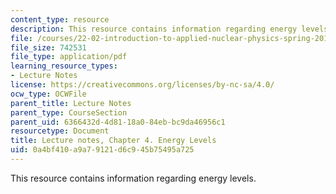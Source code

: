 ```yaml
---
content_type: resource
description: This resource contains information regarding energy levels.
file: /courses/22-02-introduction-to-applied-nuclear-physics-spring-2012/0a4bf410a9a79121d6c945b75495a725_MIT22_02S12_lec_ch4.pdf
file_size: 742531
file_type: application/pdf
learning_resource_types:
- Lecture Notes
license: https://creativecommons.org/licenses/by-nc-sa/4.0/
ocw_type: OCWFile
parent_title: Lecture Notes
parent_type: CourseSection
parent_uid: 6366432d-4d81-18a0-84eb-bc9da46956c1
resourcetype: Document
title: Lecture notes, Chapter 4. Energy Levels
uid: 0a4bf410-a9a7-9121-d6c9-45b75495a725
---
```

This resource contains information regarding energy levels.